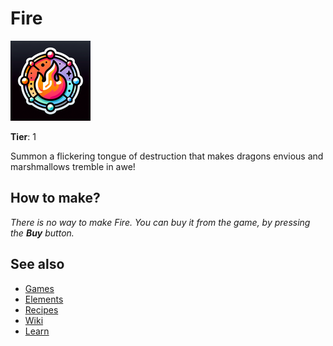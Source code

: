 # Fire

![](../images/item.fire.png)

**Tier**: 1

Summon a flickering tongue of destruction that makes dragons envious and marshmallows tremble in awe!

## How to make?

_There is no way to make Fire. You can buy it from the game, by pressing the **Buy** button._

## See also

* [Games](/wiki/games)
* [Elements](/wiki/elements)
* [Recipes](/wiki/recipes)
* [Wiki](/wiki/index)
* [Learn](/learn/index)